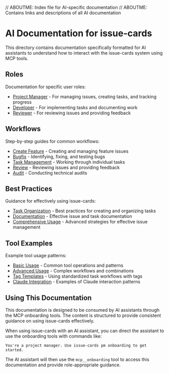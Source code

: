 // ABOUTME: Index file for AI-specific documentation
// ABOUTME: Contains links and descriptions of all AI documentation

# AI Documentation for issue-cards

This directory contains documentation specifically formatted for AI assistants to understand how to interact with the issue-cards system using MCP tools.

## Roles

Documentation for specific user roles:

- [Project Manager](roles/project-manager.md) - For managing issues, creating tasks, and tracking progress
- [Developer](roles/developer.md) - For implementing tasks and documenting work
- [Reviewer](roles/reviewer.md) - For reviewing issues and providing feedback

## Workflows

Step-by-step guides for common workflows:

- [Create Feature](workflows/create-feature.md) - Creating and managing feature issues
- [Bugfix](workflows/bugfix.md) - Identifying, fixing, and testing bugs
- [Task Management](workflows/task-management.md) - Working through individual tasks
- [Review](workflows/review.md) - Reviewing issues and providing feedback
- [Audit](workflows/audit.md) - Conducting technical audits

## Best Practices

Guidance for effectively using issue-cards:

- [Task Organization](best-practices/task-organization.md) - Best practices for creating and organizing tasks
- [Documentation](best-practices/documentation.md) - Effective issue and task documentation
- [Comprehensive Usage](best-practices/comprehensive-usage.md) - Advanced strategies for effective issue management

## Tool Examples

Example tool usage patterns:

- [Basic Usage](tool-examples/basic-usage.md) - Common tool operations and patterns
- [Advanced Usage](tool-examples/advanced-usage.md) - Complex workflows and combinations
- [Tag Templates](tool-examples/tag-templates.md) - Using standardized task workflows with tags
- [Claude Integration](tool-examples/claude-integration.md) - Examples of Claude interaction patterns

## Using This Documentation

This documentation is designed to be consumed by AI assistants through the MCP onboarding tools. The content is structured to provide consistent guidance on using issue-cards effectively.

When using issue-cards with an AI assistant, you can direct the assistant to use the onboarding tools with commands like:

```
You're a project manager. Use issue-cards pm onboarding to get started.
```

The AI assistant will then use the `mcp__onboarding` tool to access this documentation and provide role-appropriate guidance.